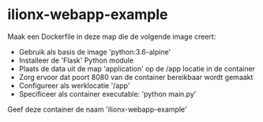 # ilionx-webapp-example

Maak een Dockerfile in deze map die de volgende image creert:
- Gebruik als basis de image 'python:3.6-alpine'
- Installeer de 'Flask' Python module
- Plaats de data uit de map 'application' op de /app locatie in de container
- Zorg ervoor dat poort 8080 van de container bereikbaar wordt gemaakt
- Configureer als werklocatie '/app'
- Specificeer als container executable: 'python main.py'

Geef deze container de naam 'ilionx-webapp-example'
